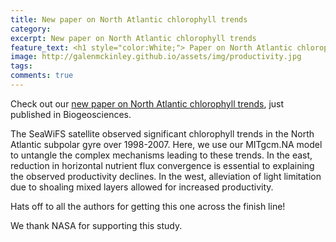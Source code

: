 ```yaml
---
title: New paper on North Atlantic chlorophyll trends
category: 
excerpt: New paper on North Atlantic chlorophyll trends
feature_text: <h1 style="color:White;"> Paper on North Atlantic chlorophyll trends </h1>
image: http://galenmckinley.github.io/assets/img/productivity.jpg
tags: 
comments: true
---
```


Check out our [new paper on North Atlantic chlorophyll trends](https://www.biogeosciences.net/15/6049/2018/), just published in Biogeosciences. 

The SeaWiFS satellite observed significant chlorophyll trends in the North Atlantic subpolar gyre over 1998-2007. Here, we use our MITgcm.NA model to untangle the complex mechanisms leading to these trends. In the east, reduction in horizontal nutrient flux convergence is essential to explaining the observed productivity declines. In the west, alleviation of light limitation due to shoaling mixed layers allowed for increased productivity. 

Hats off to all the authors for getting this one across the finish line! 

We thank NASA for supporting this study. 